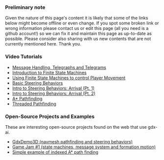 ### Preliminary note
Given the nature of this page's content it is likely that some of the links below might become offline or even change. If you spot some broken link or wrong information please contact us or edit this page (all you need is a github account!) so we can fix it and maintain this page as up-to-date as possible. Please consider also sharing with us new contents that are not currently mentioned here. Thank you.

### Video Tutorials
  * [Message Handling, Telegraphs and Telegrams](https://www.youtube.com/watch?v=z6frjuUHCzI)
  * [Introduction to Finite State Machines](https://www.youtube.com/watch?v=8qXNaVaDGWM)
  * [Using Finite State Machines to control Player Movement ](https://www.youtube.com/watch?v=JTb2e-vr2cU)
  * [Basic Steering Behaviors](https://www.youtube.com/watch?v=nKY1aJ9ensI)
  * [Intro to Steering Behaviors: Arrival (Pt. 1)](https://www.youtube.com/watch?v=pnKcuJQT31A)
  * [Intro to Steering Behaviors: Arrival (Pt. 2)](https://www.youtube.com/watch?v=JoCZ8hPQnUE)
  * [A* Pathfinding](https://www.youtube.com/watch?v=wu3vzR9k3QA)
  * [Threaded Pathfinding](https://www.youtube.com/watch?v=OVkeB3xAug0)

### Open-Source Projects and Examples
These are interesting open-source projects found on the web that use gdx-ai.
  * [GdxDemo3D (navmesh pathfinding and steering behaviors)](https://github.com/jsjolund/GdxDemo3D)
  * [Game Jam #1 (state machines, message system and formation motion)](https://github.com/libgdx-jam/GDXJam)
  * [Simple example of indexed A* path finding](https://github.com/chrizdekok/AStarPathFindingsSimpleExample)